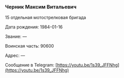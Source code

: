 ### Черник Максим Витальевич

15 отдельная мотострелковая бригада

Дата рождения: 1984-01-16

Звание: —

Воинская часть: 90600

Адрес: —

Сообщение в Telegram: [https://youtu.be/1s39_JFFNhg](https://youtu.be/1s39_JFFNhg)
